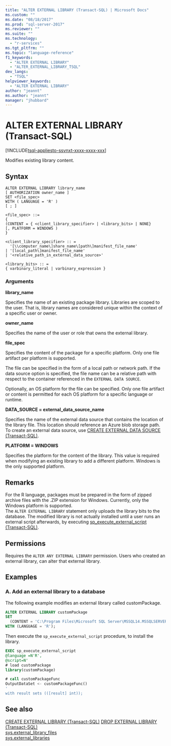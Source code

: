 ```yaml
---
title: "ALTER EXTERNAL LIBRARY (Transact-SQL) | Microsoft Docs"
ms.custom: ""
ms.date: "08/18/2017"
ms.prod: "sql-server-2017"
ms.reviewer: ""
ms.suite: ""
ms.technology: 
  - "r-services"
ms.tgt_pltfrm: ""
ms.topic: "language-reference"
f1_keywords: 
  - "ALTER EXTERNAL LIBRARY"
  - "ALTER_EXTERNAL_LIBRARY_TSQL"
dev_langs: 
  - "TSQL"
helpviewer_keywords: 
  - "ALTER EXTERNAL LIBRARY"
author: "jeannt"
ms.author: "jeannt"
manager: "jhubbard"
---
```

# ALTER EXTERNAL LIBRARY (Transact-SQL)  
[!INCLUDE[tsql-appliesto-ssvnxt-xxxx-xxxx-xxx](../../includes/tsql-appliesto-ssvnxt-xxxx-xxxx-xxx.md)]  

Modifies existing library content.  

## Syntax

```
ALTER EXTERNAL LIBRARY library_name
[ AUTHORIZATION owner_name ]
SET <file_spec>
WITH ( LANGUAGE = 'R' )
[ ; ]

<file_spec> ::=
{
(CONTENT = { <client_library_specifier> | <library_bits> | NONE}
[, PLATFORM = WINDOWS )
}

<client_library_specifier> :: =
  '[\\computer_name\]share_name\[path\]manifest_file_name'
| '[local_path\]manifest_file_name'
| '<relative_path_in_external_data_source>'

<library_bits> :: =
{ varbinary_literal | varbinary_expression }
```

### Arguments

**library_name**

Specifies the name of an existing package library. Libraries are scoped to the user. That is, library names are considered unique within the context of a specific user or owner.

**owner_name**

Specifies the name of the user or role that owns the external library.

**file_spec**

Specifies the content of the package for a specific platform. Only one file artifact per platform is supported.

The file can be specified in the form of a local path or network path. If the data source option is specified, the file name can be a relative path with respect to the container referenced in the `EXTERNAL DATA SOURCE`.

Optionally, an OS platform for the file can be specified. Only one file artifact or content is permitted for each OS platform for a specific language or runtime.

**DATA_SOURCE = external_data_source_name**

Specifies the name of the external data source that contains the location of the library file. This location should reference an Azure blob storage path. To create an external data source, use [CREATE EXTERNAL DATA SOURCE (Transact-SQL)](create-external-data-source-transact-sql.md).

**PLATFORM = WINDOWS**

Specifies the platform for the content of the library. This value is required when modifying an existing library to add a different platform. Windows is the only supported platform.

## Remarks

For the R language, packages must be prepared in the form of zipped archive files with the .ZIP extension for Windows. Currently, only the Windows platform is supported.  
The `ALTER EXTERNAL LIBRARY` statement only uploads the library bits to the database. The modified library is not actually installed until a user runs an external script afterwards, by executing [sp_execute_external_script (Transact-SQL)](../../relational-databases/system-stored-procedures/sp-execute-external-script-transact-sql.md).

## Permissions
Requires the `ALTER ANY EXTERNAL LIBRARY` permission. Users who created an external library, can alter that external library.

## Examples

### A. Add an external library to a database

The following example modifies an external library called customPackage.

```sql  
ALTER EXTERNAL LIBRARY customPackage 
SET 
  (CONTENT = 'C:\Program Files\Microsoft SQL Server\MSSQL14.MSSQLSERVER\customPackage.zip')
WITH (LANGUAGE = 'R');
```  
Then execute the `sp_execute_external_script` procedure, to install the library.

```sql   
EXEC sp_execute_external_script 
@language =N'R', 
@script=N'
# load customPackage
library(customPackage)

# call customPackageFunc
OutputDataSet <- customPackageFunc()
'
with result sets (([result] int));    
```


## See also  
[CREATE EXTERNAL LIBRARY (Transact-SQL)](create-external-library-transact-sql.md)
[DROP EXTERNAL LIBRARY (Transact-SQL)](drop-external-library-transact-sql.md)  
[sys.external_library_files](../../relational-databases/system-catalog-views/sys-external-library-files-transact-sql.md)  
[sys.external_libraries](../../relational-databases/system-catalog-views/sys-external-libraries-transact-sql.md)  
